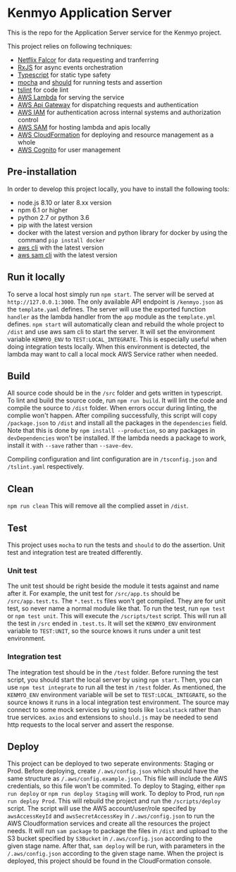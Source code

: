 # Kenmyo Application Server

This is the repo for the Application Server service for the Kenmyo project.

This project relies on following techniques:

* [Netflix Falcor](http://netflix.github.io/falcor/) for data requesting and tranferring
* [RxJS](https://rxjs-dev.firebaseapp.com/) for async events orchestration
* [Typescript](https://www.typescriptlang.org/) for static type safety
* [mocha](https://mochajs.org/) and [should](https://shouldjs.github.io/) for running tests and assertion
* [tslint](https://palantir.github.io/tslint/) for code lint
* [AWS Lambda](https://docs.aws.amazon.com/lambda/latest/dg/welcome.html) for serving the service
* [AWS Api Gateway](https://docs.aws.amazon.com/apigateway/latest/developerguide/welcome.html) for dispatching requests and authentication
* [AWS IAM](https://docs.aws.amazon.com/IAM/latest/UserGuide/introduction.html) for authentication across internal systems and authorization control
* [AWS SAM](https://github.com/awslabs/serverless-application-model) for hosting lambda and apis locally
* [AWS CloudFormation](https://docs.aws.amazon.com/AWSCloudFormation/latest/UserGuide/Welcome.html) for deploying and resource management as a whole
* [AWS Cognito](https://docs.aws.amazon.com/cognito/latest/developerguide/what-is-amazon-cognito.html) for user management

## Pre-installation

In order to develop this project locally, you have to install the following tools:

* node.js 8.10 or later 8.xx version
* npm 6.1 or higher
* python 2.7 or python 3.6
* pip with the latest version
* docker with the latest version and python library for docker by using the command `pip install docker`
* [aws cli](https://docs.aws.amazon.com/cli/latest/userguide/installing.html) with the latest version
* [aws sam cli](https://github.com/awslabs/aws-sam-cli) with the latest version

## Run it locally

To serve a local host simply run `npm start`. The server will be served at `http://127.0.0.1:3000`.
The only available API endpoint is `/kenmyo.json` as the `template.yaml` defines.
The server will use the exported function `handler` as the lambda handler from the `app` module as the `template.yml` defines.
`npm start` will automatically clean and rebuild the whole project to `/dist` and use aws sam cli to start the server.
It will set the environment variable `KENMYO_ENV` to `TEST:LOCAL_INTEGRATE`. This is especially useful when doing integration tests locally. When this environment is detected, the lambda may want to call a local mock AWS Service rather when needed.

## Build

All source code should be in the `/src` folder and gets written in typescript. To lint and build the source code, run `npm run build`. It will lint the code and compile the source to `/dist` folder. When errors occur during linting, the complie won't happen.
After compiling successfully, this script will copy `/package.json` to `/dist` and install all the packages in the `dependencies` field.
Note that this is done by `npm install --production`, so any packages in `devDependencies` won't be installed.  If the lambda needs a package to work, install it with `--save` rather than `--save-dev`.

Compiling configuration and lint configuration are in `/tsconfig.json` and `/tslint.yaml` respectively.

## Clean

`npm run clean`
This will remove all the complied asset in `/dist`.

## Test

This project uses `mocha` to run the tests and `should` to do the assertion. Unit test and integration test are treated differently.

### Unit test

The unit test should be right beside the module it tests against and name after it.
For example, the unit test for `/src/app.ts` should be `/src/app.test.ts`. The `*.test.ts` files won't get compiled. They are for unit test, so never name a normal module like that.
To run the test, run `npm test` or `npm test unit`. This will execute the `/scripts/test` script.
This will run all the test in `/src` ended in `.test.ts`. It will set the `KENMYO_ENV` environment variable to `TEST:UNIT`, so the source knows it runs under a unit test environment.

### Integration test

The integration test should be in the `/test` folder.
Before running the test script, you should start the local server by using `npm start`. Then, you can use `npm test integrate` to run all the test in `/test` folder.
As mentioned, the `KENMYO_ENV` environment variable will be set to `TEST:LOCAL_INTEGRATE`, so the source knows it runs in a local integration test environment.
The source may connect to some mock services by using tools like `localstack` rather than true services.
`axios` and extensions to `should.js` may be needed to send http requests to the local server and assert the response.

## Deploy

This project can be deployed to two seperate environments: Staging or Prod.
Before deploying, create `/.aws/config.json` which should have the same structure as `/.aws/config.example.json`. This file will include the AWS credentials, so this file won't be commited.
To deploy to Staging, either `npm run deploy` or `npm run deploy Staging` will work.
To deploy to Prod, run `npm run deploy Prod`.
This will rebuild the project and run the `/scripts/deploy` script.
The script will use the AWS account/user/role specifed by `awsAccessKeyId` and `awsSecretAccessKey` in `/.aws/config.json` to run the AWS Cloudformation services and create all the resources the project needs.
It will run `sam package` to package the files in `/dist` and upload to the S3 bucket specified by `S3Bucket` in `/.aws/config.json` according to the given stage name.
After that, `sam deploy` will be run, with parameters in the `/.aws/config.json` according to the given stage name.
When the project is deployed, this project should be found in the CloudFormation console.
